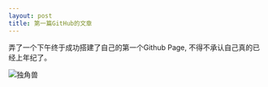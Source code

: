 ```yaml
---
layout: post
title: 第一篇GitHub的文章
---
```


弄了一个下午终于成功搭建了自己的第一个Github Page, 不得不承认自己真的已经上年纪了。

![独角兽](https://tva1.sinaimg.cn/large/008eGmZEly1gnxlatoh0mj30k00k0tep.jpg)

